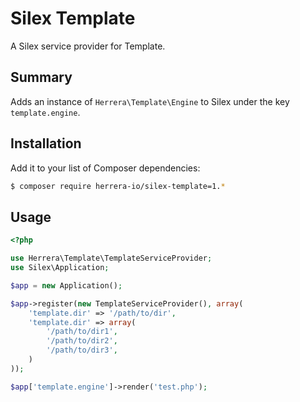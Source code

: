 Silex Template
==============

A Silex service provider for Template.

Summary
-------

Adds an instance of `Herrera\Template\Engine` to Silex under the key `template.engine`.

Installation
------------

Add it to your list of Composer dependencies:

```sh
$ composer require herrera-io/silex-template=1.*
```

Usage
-----

```php
<?php

use Herrera\Template\TemplateServiceProvider;
use Silex\Application;

$app = new Application();

$app->register(new TemplateServiceProvider(), array(
    'template.dir' => '/path/to/dir',
    'template.dir' => array(
        '/path/to/dir1',
        '/path/to/dir2',
        '/path/to/dir3',
    )
));

$app['template.engine']->render('test.php');
```